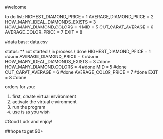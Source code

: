 #welcome  

to do list:
    HIGHEST_DIAMOND_PRICE = 1
    AVERAGE_DIAMOND_PRICE = 2
    HOW_MANY_IDEAL_DIAMONDS_EXISTS = 3
    HOW_MANY_DIAMOND_COLORS = 4
    MID = 5
    CUT_CARAT_AVERAGE = 6
    AVERAGE_COLOR_PRICE = 7
    EXIT = 8

#data base:
data.csv


status: ** not started \  in process \ done
    HIGHEST_DIAMOND_PRICE = 1 #done
    AVERAGE_DIAMOND_PRICE = 2 #done
    HOW_MANY_IDEAL_DIAMONDS_EXISTS = 3 #done
    HOW_MANY_DIAMOND_COLORS = 4 #done
    MID = 5 #done
    CUT_CARAT_AVERAGE = 6 #done
    AVERAGE_COLOR_PRICE = 7 #done
    EXIT = 8 #done


orders for you:
1. first, create virtual environment
2. activate the virtual environment 
3. run the program 
4. use is as you wish

#Good Luck and enjoy!


##hope to get 90+